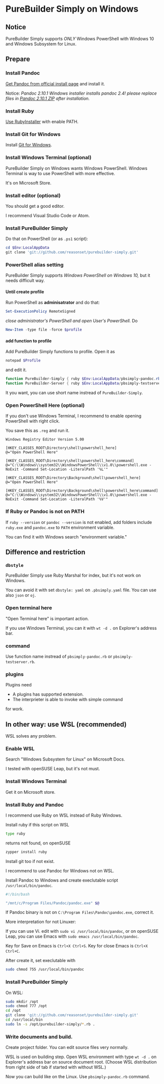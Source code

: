 # PureBuilder Simply on Windows

## Notice

PureBuilder Simply supports *ONLY* Windows PowerShell with Windows 10 and Windows Subsystem for Linux.

## Prepare

### Install Pandoc

[Get Pandoc from official install page](https://pandoc.org/installing.html) and install it.

Notice: *Pandoc 2.10.1 Windows installer installs pandoc 2.4! please replace files in [Pandoc 2.10.1 ZIP](https://github.com/jgm/pandoc/releases/latest) after installation.*

### Install Ruby

[Use RubyInstaller](https://github.com/jgm/pandoc/releases/latest) with enable PATH.

### Install Git for Windows

Install [Git for Windows](https://gitforwindows.org/).

### Install Windows Terminal (optional)

PureBuilder Simply on Windows wants Windows PowerShell.
Windows Terminal is way to use PowerShell with more effective.

It's on Microsoft Store.

### Install editor (optional)

You should get a good editor.

I recommend Visual Studio Code or Atom.

### Install PureBuilder Simply

Do that on PowerShell (or as `.ps1` script):

```powershell
cd $Env:LocalAppData
git clone 'git://github.com/reasonset/purebuilder-simply.git'
```

### PowerShell alias setting

PureBuilder Simply supports *Windows PowerShell on Windows 10,* but it needs difficult way.

#### Until create profile

Run PowerShell as **adminisatrator** and do that:

```powershell
Set-ExecutionPolicy RemoteSigned
```

*close administrator's PowerShell and open User's PowerShell.*
Do

```powershell
New-Item -type file -force $profile
```

#### add function to profile

Add PureBuilder Simply functions to profile.
Open it as

```powershell
notepad $Profile
```

and edit it.

```powershell
function PureBuilder-Simply { ruby $Env:LocalAppData/pbsimply-pandoc.rb $Args }
function PureBuilder-Server { ruby $Env:LocalAppData/pbsimply-testserver.rb $Args }
```

It you want, you can use short name instread of `PureBuilder-Simply`.

### Open PowerShell Here (optional)

If you don't use Windows Terminal, I recommend to enable opening PowerShell with right click.

You save this as `.reg` and run it.

```
Windows Registry Editor Version 5.00

[HKEY_CLASSES_ROOT\Directory\shell\powershell_here]
@="Open PowerShell Here"

[HKEY_CLASSES_ROOT\Directory\shell\powershell_here\command]
@="C:\\Windows\\system32\\WindowsPowerShell\\v1.0\\powershell.exe -NoExit -Command Set-Location -LiteralPath '%L'"

[HKEY_CLASSES_ROOT\Directory\Background\shell\powershell_here]
@="Open PowerShell Here"

[HKEY_CLASSES_ROOT\Directory\Background\shell\powershell_here\command]
@="C:\\Windows\\system32\\WindowsPowerShell\\v1.0\\powershell.exe -NoExit -Command Set-Location -LiteralPath '%V'"
```

### If Ruby or Pandoc is not on PATH

If `ruby --version` or `pandoc --version` is not enabled, add folders include `ruby.exe` and `pandoc.exe` to `PATH` environment variable.

You can find it with Windows search "environment variable."

## Difference and restriction

### `dbstyle`

PureBuilder Simply use Ruby Marshal for index, but it's not work on Windows.

You can avoid it with set `dbstyle: yaml` on `.pbsimply.yaml` file. You can use also `json` or `oj`.

### Open terminal here

"Open Terminal here" is important action.

If you use Windows Terminal, you can it with `wt -d .` on Explorer's address bar.

### command

Use function name instread of `pbsimply-pandoc.rb` or `pbsimply-testserver.rb`.

### plugins

Plugins need

* A plugins has supported extension.
* The interprieter is able to invoke with simple command

for work.

## In other way: use WSL (recommended)

WSL solves any problem.

### Enable WSL

Search "Windows Subsystem for Linux" on Microsoft Docs.

I tested with openSUSE Leap, but it's not must.

### Install Windows Terminal

Get it on Microsoft store.

### Install Ruby and Pandoc

I recommend use Ruby on WSL instead of Ruby Windows.

Install ruby if this script on WSL

```bash
type ruby
```

returns not found, on openSUSE

```bash
zypper install ruby
```

Install git too if not exist.

I recommend to use Pandoc for Windows not on WSL.

Install Pandoc to Windows and create execlutable script `/usr/local/bin/pandoc`.

```bash
#!/bin/bash

"/mnt/c/Program Files/Pandoc/pandoc.exe" $@
```

If Pandoc binary is not on `C:\Program Files\Pandoc\pandoc.exe`, correct it.

More interpretation for not Linuxer:

If you can use Vi. edit with `sudo vi /usr/local/bin/pandoc`,
or on openSUSE Leap, you can use Emacs with `sudo emacs /usr/local/bin/pandoc`.

Key for Save on Emacs is `Ctrl+X Ctrl+S`. Key for close Emacs is `Ctrl+X Ctrl+C`.

After create it, set execlutable with

```bash
sudo chmod 755 /usr/local/bin/pandoc
```

### Install PureBuilder Simply

On WSL:

```bash
sudo mkdir /opt
sudo chmod 777 /opt
cd /opt
git clone 'git://github.com/reasonset/purebuilder-simply.git'
cd /usr/local/bin
sudo ln -s /opt/purebuilder-simply/*.rb .
```

### Write documents and build.

Create project folder.
You can edit source files very normally.

WSL is used on building step.
Open WSL environment with type `wt -d .` on Explorer's address bar on source document root.
(Choose WSL distribution from right side of tab if started with without WSL.)

Now you can build like on the Linux. Use `pbsimply-pandoc.rb` command.